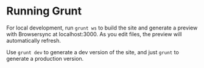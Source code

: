 # Running Grunt

For local development, run `grunt ws` to build the site and generate a preview with Browsersync at localhost:3000. As you edit files, the preview will automatically refresh.

Use `grunt dev` to generate a dev version of the site, and just `grunt` to generate a production version.